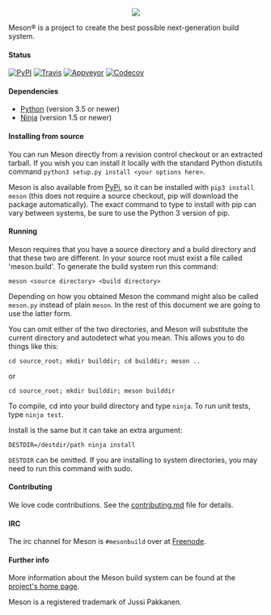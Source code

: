 <p align="center">
<img src="http://mesonbuild.com/assets/images/meson_logo.png">
</p>
Meson® is a project to create the best possible next-generation
build system.

#### Status

[![PyPI](https://img.shields.io/pypi/v/meson.svg)](https://pypi.python.org/pypi/meson)
[![Travis](https://travis-ci.org/mesonbuild/meson.svg?branch=master)](https://travis-ci.org/mesonbuild/meson)
[![Appveyor](https://ci.appveyor.com/api/projects/status/7jfaotriu8d8ncov?svg=true)](https://ci.appveyor.com/project/mesonbuild/meson)
[![Codecov](https://codecov.io/gh/mesonbuild/meson/coverage.svg?branch=master)](https://codecov.io/gh/mesonbuild/meson/branch/master)

#### Dependencies

 - [Python](http://python.org) (version 3.5 or newer)
 - [Ninja](https://ninja-build.org) (version 1.5 or newer)

#### Installing from source

You can run Meson directly from a revision control checkout or an
extracted tarball. If you wish you can install it locally with the
standard Python distutils command `python3 setup.py install <your
options here>`.

Meson is also available from
[PyPi](https://pypi.python.org/pypi/meson), so it can be installed
with `pip3 install meson` (this does not require a source checkout,
pip will download the package automatically). The exact command to
type to install with pip can vary between systems, be sure to use the
Python 3 version of pip.

#### Running

Meson requires that you have a source directory and a build directory
and that these two are different. In your source root must exist a file
called 'meson.build'. To generate the build system run this command:

`meson <source directory> <build directory>`

Depending on how you obtained Meson the command might also be called
`meson.py` instead of plain `meson`. In the rest of this document we
are going to use the latter form.

You can omit either of the two directories, and Meson will substitute
the current directory and autodetect what you mean. This allows you to
do things like this:

`cd source_root; mkdir builddir; cd builddir; meson ..`

or

`cd source_root; mkdir builddir; meson builddir`

To compile, cd into your build directory and type `ninja`. To run unit
tests, type `ninja test`.

Install is the same but it can take an extra argument:

`DESTDIR=/destdir/path ninja install`

`DESTDIR` can be omitted. If you are installing to system directories,
you may need to run this command with sudo.


#### Contributing

We love code contributions. See the [contributing.md](contributing.md) file for
details.


#### IRC

The irc channel for Meson is `#mesonbuild` over at 
[Freenode](https://webchat.freenode.net/#mesonbuild).


#### Further info

More information about the Meson build system can be found at the
[project's home page](http://mesonbuild.com).

Meson is a registered trademark of Jussi Pakkanen.
